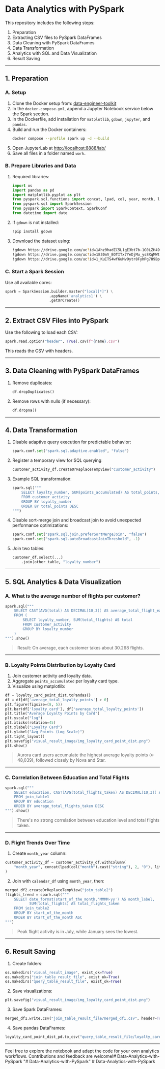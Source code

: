 
# Data Analytics with PySpark

This repository includes the following steps:  
1. Preparation  
2. Extracting CSV files to PySpark DataFrames  
3. Data Cleaning with PySpark DataFrames  
4. Data Transformation  
5. Analytics with SQL and Data Visualization  
6. Result Saving  

---

## 1. Preparation

### A. Setup

1. Clone the Docker setup from: [data-engineer-toolkit](https://github.com/galuhramaditya/data-engineer-toolkit)
2. In the `docker-compose.yml`, append a Jupyter Notebook service below the Spark section.
3. In the Dockerfile, add installation for `matplotlib`, `gdown`, `jupyter`, and `pandas`.
4. Build and run the Docker containers:
   ```bash
   docker compose --profile spark up -d --build
   ```
5. Open JupyterLab at [http://localhost:8888/lab/](http://localhost:8888/lab/)
6. Save all files in a folder named `work`.

### B. Prepare Libraries and Data

1. Required libraries:
   ```python
   import os
   import pandas as pd
   import matplotlib.pyplot as plt
   from pyspark.sql.functions import concat, lpad, col, year, month, lit
   from pyspark.sql import SparkSession
   from pyspark import SparkContext, SparkConf
   from datetime import date
   ```

2. If `gdown` is not installed:
   ```python
   !pip install gdown
   ```

3. Download the dataset using:
   ```bash
   !gdown https://drive.google.com/uc?id=1Ahz9hadZC5L1gE3bt7b-1G0LZH49t1Zb
   !gdown https://drive.google.com/uc?id=1830nV_EOTITx7YeDjMu_ys8XqMWtGsDQ
   !gdown https://drive.google.com/uc?id=1_KuITS4wf6uMv9ytr8FyhPg789BpgAay
   ```

### C. Start a Spark Session

Use all available cores:
```python
spark = SparkSession.builder.master("local[*]") \
                    .appName('analytics1') \
                    .getOrCreate()
```

---

## 2. Extract CSV Files into PySpark

Use the following to load each CSV:
```python
spark.read.option("header", True).csv(f"{name}.csv")
```
This reads the CSV with headers.

---

## 3. Data Cleaning with PySpark DataFrames

1. Remove duplicates:
   ```python
   df.dropDuplicates()
   ```

2. Remove rows with nulls (if necessary):
   ```python
   df.dropna()
   ```

---

## 4. Data Transformation

1. Disable adaptive query execution for predictable behavior:
   ```python
   spark.conf.set("spark.sql.adaptive.enabled", "false")
   ```

2. Register a temporary view for SQL querying:
   ```python
   customer_activity_df.createOrReplaceTempView("customer_activity")
   ```

3. Example SQL transformation:
   ```python
   spark.sql("""
       SELECT loyalty_number, SUM(points_accumulated) AS total_points, SUM(total_flights) AS total_flights_taken
       FROM customer_activity
       GROUP BY loyalty_number
       ORDER BY total_points DESC
   """)
   ```

4. Disable sort-merge join and broadcast join to avoid unexpected performance optimizations:
   ```python
   spark.conf.set("spark.sql.join.preferSortMergeJoin", "false")
   spark.conf.set("spark.sql.autoBroadcastJoinThreshold", -1)
   ```

5. Join two tables:
   ```python
   customer_df.select(...)
       .join(other_table, "loyalty_number")
   ```

---

## 5. SQL Analytics & Data Visualization

### A. What is the average number of flights per customer?

```python
spark.sql("""
    SELECT CAST(AVG(total) AS DECIMAL(10,3)) AS average_total_flight_each_customer
    FROM (
        SELECT loyalty_number, SUM(total_flights) AS total
        FROM customer_activity
        GROUP BY loyalty_number
    )
""").show()
```
>  Result: On average, each customer takes about 30.268 flights.

---

### B. Loyalty Points Distribution by Loyalty Card

1. Join customer activity and loyalty data.
2. Aggregate `points_accumulated` per loyalty card type.
3. Visualize using matplotlib:
```python
df = loyalty_card_point_dist.toPandas()
df = df[df['average_total_loyalty_points'] > 0]
plt.figure(figsize=(8, 5))
plt.bar(df['loyalty_card'], df['average_total_loyalty_points'])
plt.title("Average Loyalty Points by Card")
plt.yscale("log")
plt.xticks(rotation=45)
plt.xlabel("Loyalty Card")
plt.ylabel("Avg Points (Log Scale)")
plt.tight_layout()
plt.savefig("visual_result_image/img_loyalty_card_point_dist.png")
plt.show()
```

>  Aurora card users accumulate the highest average loyalty points (≈ 48,039), followed closely by Nova and Star.

---

### C. Correlation Between Education and Total Flights

```python
spark.sql("""
    SELECT education, CAST(AVG(total_flights_taken) AS DECIMAL(10,3)) AS average_total_flights_taken
    FROM join_table1
    GROUP BY education
    ORDER BY average_total_flights_taken DESC
""").show()
```

>  There's no strong correlation between education level and total flights taken.

---

### D. Flight Trends Over Time

1. Create `month_year` column:
```python
customer_activity_df = customer_activity_df.withColumn(
    "month_year", concat(lpad(col("month").cast("string"), 2, "0"), lit("-"), col("year").cast("string"))
)
```

2. Join with `calendar_df` using `month_year`, then:
```python
merged_df2.createOrReplaceTempView("join_table2")
flights_trend = spark.sql("""
    SELECT date_format(start_of_the_month,'MMMM-yy') AS month_label,
           SUM(total_flights) AS total_flights_taken
    FROM join_table2
    GROUP BY start_of_the_month
    ORDER BY start_of_the_month ASC
""")
```

>  Peak flight activity is in July, while January sees the lowest.

---

## 6. Result Saving

1. Create folders:
```python
os.makedirs("visual_result_image", exist_ok=True)
os.makedirs("join_table_result_file", exist_ok=True)
os.makedirs("query_table_result_file", exist_ok=True)
```

2. Save visualizations:
```python
plt.savefig("visual_result_image/img_loyalty_card_point_dist.png")
```

3. Save Spark DataFrames:
```python
merged_df1.write.csv("join_table_result_file/merged_df1.csv", header=True, mode='overwrite')
```

4. Save pandas DataFrames:
```python
loyalty_card_point_dist_pd.to_csv("query_table_result_file/loyalty_card_point_dist.csv", index=False)
```

---
Feel free to explore the notebook and adapt the code for your own analytics workflows. Contributions and feedback are welcome!#   D a t a - A n a l y t i c s - w i t h - P y S p a r k  
 "# Data-Analytics-with-PySpark" 
#   D a t a - A n a l y t i c s - w i t h - P y S p a r k  
 